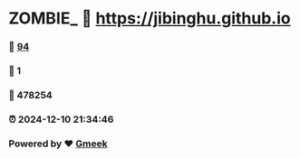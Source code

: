 # ZOMBIE_ :link: https://jibinghu.github.io 
### :page_facing_up: [94](https://jibinghu.github.io/tag.html) 
### :speech_balloon: 1 
### :hibiscus: 478254 
### :alarm_clock: 2024-12-10 21:34:46 
### Powered by :heart: [Gmeek](https://github.com/Meekdai/Gmeek)

